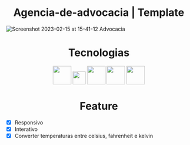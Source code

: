 <h1 align="center">Agencia-de-advocacia | Template</h1>

![Screenshot 2023-02-15 at 15-41-12 Advocacia](https://user-images.githubusercontent.com/103364944/219122625-755b8a3e-b8a5-47e2-ae80-fb944be9631a.png)


<h1 align="center">Tecnologias</h1>

<div align="center">
  <img style="width:50px" src="https://user-images.githubusercontent.com/103364944/219129140-cd95b8d4-0ad6-4cca-a11b-dadbf29df3ee.png">
  <img style="width:35px" src="https://user-images.githubusercontent.com/103364944/219129521-65ddf37d-42ee-4c48-8998-3a2db772c2fe.png">
  <img style="width:50px" src="https://user-images.githubusercontent.com/103364944/219129572-2d2d7d2a-74c8-40b5-a30b-b1ba9434b767.png">
  <img style="width:50px" src="https://user-images.githubusercontent.com/103364944/219129926-cf82595f-330e-4f62-9b70-2dc7e57dc5c6.png">
  <img style="width:50px" src="https://user-images.githubusercontent.com/103364944/219129675-071b284a-1229-4575-95c3-712f6445b575.png">
</div>

<h1 align="center">Feature</h1>

- [x] Responsivo
- [x] Interativo
- [x] Converter temperaturas entre celsius, fahrenheit e kelvin
